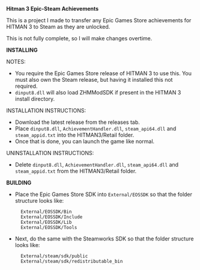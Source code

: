 **Hitman 3 Epic-Steam Achievements**

This is a project I made to transfer any Epic Games Store achievements for HITMAN 3 to Steam as they are unlocked.

This is not fully complete, so I will make changes overtime.

**INSTALLING**

NOTES:
 - You require the Epic Games Store release of HITMAN 3 to use this. You must also own the Steam release, but having it installed this not required.
 - `dinput8.dll` will also load ZHMModSDK if present in the HITMAN 3 install directory.

INSTALLATION INSTRUCTIONS:

 - Download the latest release from the releases tab.
 - Place `dinput8.dll`, `AchievementHandler.dll`, `steam_api64.dll` and `steam_appid.txt` into the HITMAN3/Retail folder.
 - Once that is done, you can launch the game like normal.

UNINSTALLATION INSTRUCTIONS:
 - Delete `dinput8.dll`, `AchievementHandler.dll`, `steam_api64.dll` and `steam_appid.txt` from the HITMAN3/Retail folder.

**BUILDING**
- Place the Epic Games Store SDK into `External/EOSSDK` so that the folder structure looks like:
    
        External/EOSSDK/Bin
        External/EOSSDK/Include
        External/EOSSDK/Lib
        External/EOSSDK/Tools

- Next, do the same with the Steamworks SDK so that the folder structure looks like:

        External/steam/sdk/public
        External/steam/sdk/redistributable_bin
